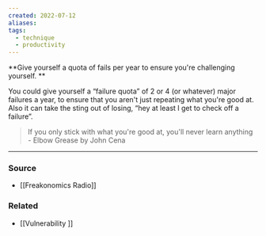 ```yaml
---
created: 2022-07-12
aliases: 
tags:
  - technique
  - productivity
---
```

**Give yourself a quota of fails per year to ensure you're challenging yourself. **

You could give yourself a “failure quota” of 2 or 4 (or whatever) major failures a year, to ensure that you aren't just repeating what you're good at. Also it can take the sting out of losing, “hey at least I get to check off a failure”.

> If you only stick with what you're good at, you'll never learn anything - Elbow Grease by John Cena
> 

****
### Source
- [[Freakonomics Radio]]

### Related
- [[Vulnerability ]]